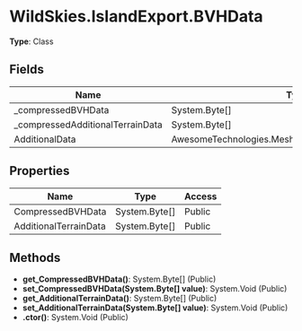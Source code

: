 ﻿# WildSkies.IslandExport.BVHData

**Type**: Class

## Fields

| Name | Type | Access |
|------|------|--------|
| _compressedBVHData | System.Byte[] | Private |
| _compressedAdditionalTerrainData | System.Byte[] | Private |
| AdditionalData | AwesomeTechnologies.MeshTerrains.AdditionalTerrainData | Public |

## Properties

| Name | Type | Access |
|------|------|--------|
| CompressedBVHData | System.Byte[] | Public |
| AdditionalTerrainData | System.Byte[] | Public |

## Methods

- **get_CompressedBVHData()**: System.Byte[] (Public)
- **set_CompressedBVHData(System.Byte[] value)**: System.Void (Public)
- **get_AdditionalTerrainData()**: System.Byte[] (Public)
- **set_AdditionalTerrainData(System.Byte[] value)**: System.Void (Public)
- **.ctor()**: System.Void (Public)

